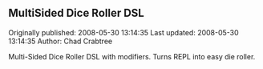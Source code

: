 ## MultiSided Dice Roller DSL 
Originally published: 2008-05-30 13:14:35 
Last updated: 2008-05-30 13:14:35 
Author: Chad Crabtree 
 
Multi-Sided Dice Roller DSL with modifiers.  Turns REPL into easy die roller.